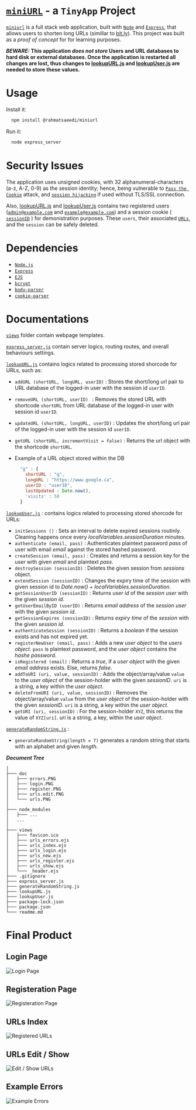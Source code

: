 # [`miniURL`][miniurl] - a `TinyApp` Project

[`miniurl`][miniurl] is a full stack web application, built with [`Node`][node] and [`Express`][express], that allows users to shorten long URLs (simillar to [bit.ly][bit.ly]). This project was built as a *proof of concept* for  for learning purposes. 

**_BEWARE:_ This application _does not store_ Users and URL databases to hard disk or external databases. Once the application is restarted all changes are lost, thus changes to [lookupURL.js][lookupURL] and [lookupUser.js][lookupUser] are needed to store these values.**

# Usage
Install it:
```bash
  npm install @rahmatsaeedi/miniurl
```

Run it:
```bash
  node express_server
```
# Security Issues
The application uses unsigned cookies, with  32 alphanumeral-characters (a-z, A-Z, 0-9) as the session identity; hence, being vulnerable to [`Pass the Cookie`][passTheCookie] attack, and [`session hijacking`][sessionHijacking] if used without TLS/SSL connection.

Also, [lookupURL.js][lookupURL] and [lookupUser.js][lookupUser] contains two registered users  ([`admin@example.com`][lookupUser] and [`example@example.com`][lookupUser]) and a session cookie ( [`sessionID`][lookupURL] ) for demonistration purposes. These `users`, their associated [`URLs`][lookupURL], and the `session` can be safely deleted.

# Dependencies
  * [`Node.js`][node]
  * [`Express`][express]
  * [`EJS`][ejs]
  * [`bcrypt`][bcrypt]
  * [`body-parser`][bparser]
  * [`cookie-parser`][cparser]

# Documentations
[`views`](/views) folder contain webpage templates.

[`express_server.js`](express_server.js) contain server logics, routing routes, and overall behaviours settings.

[`lookupURL.js`](lookupURL.js) contains logics related to processing stored shorcode for URLs, such as: 
  * `addURL (shortURL, longURL, userID)` : Stores the short/long url pair to URL database of the logged-in user with the session id `userID`.
  * `removeURL (shortURL, userID) ` : Removes the stored URL with shortcode `shortURL` from URL database of the logged-in user with session id `userID`.
  * `updateURL (shortURL, longURL, userID)` : Updates the short/long url pair of the logged-in user with the session id `userID`.
  * `getURL (shortURL, incrementVisit = false)` : Returns the url object with the shortcode `shortURL`.

  * Example of a URL object stored within the DB
    ```js
      "g" : {
        shortURL : "g",
        longURL : "https://www.google.ca",
        userID : "userID",
        lastUpdated : Date.now(),
        'visits' : 50
      }
    ```

[`lookupUser.js`](lookupUser.js) : contains logics related to processing stored shorcode for URLs: 

  * `initSessions ()` : Sets an interval to delete expired sessions routinly. Cleaning happens once every _localVariables.sessionDuration_ minutes.
  * `authenticate (email, pass)` : Authenticates plaintext password *pass* of user with email *email* against the stored hashed password.
  * `createSession (email, pass)` : Creates and returns a session key for the user with given _email_ and plaintext _pass_.
  * `destroySession (sessionID)` : Deletes the given session from _sessions_ object.
  * `extendSession (sessionID)` : Changes the expiry time of the session with given session id to _Date.now() + localVariables.sessionDuration_.
  * `getSessionUserID (sessionID)` : Returns _user id_ of the _session user_ with the given _session id_.
  * `getUserEmailByID (userID)` : Returns _email address_ of the _session user_ with the given _session id_.
  * `getSessionExpires (sessionID)` : Returns _expiry time_ of the _session_ with the given _session id_.
  * `authenticateSession (sessionID)` : Returns a _boolean_ if the session exists and has not expired yet.
  * `registerNewUser (email, pass)` : Adds a new _user object_ to the _users object_. `pass` is plaintext password, and the _user object_ contains the _hashe password_.
  * `isRegistered (email)` : Returns a _true_, if a _user object_ with the given _email address_ exists. Else, returns _false_.
  * `addToURI (uri, value, sessionID)` : Adds the object/array/value `value` to the _user object_ of the session-holder with the given _sessionID_. `uri` is a string, a key within the _user object_. 
  * `deleteFromURI (uri, value, sessionID)` : Removes the object/array/value `value` from the _user object_ of the session-holder with the given _sessionID_. `uri` is a string, a key within the _user object_.
  * `getURI (uri, sessionID)` : For the session-holder `XYZ`, this returns the value of `XYZ[uri]`. _uri_ is a string, a key, within the _user object_.

[`generateRandomString.js`](generateRandomString.js) :
  * `generateRandomString(length = 7)` generates a random string that starts with an alphabet and given _length_.

***Document Tree***

```
│
├─── doc
│   ├─── errors.PNG
│   ├─── login.PNG
│   ├─── register.PNG
│   ├─── urls.edit.PNG
│   └─── urls.PNG
│
├─── node_modules
│   ├─── ...
│   ...
│
├─── views
│   ├─── favicon.ico
│   ├─── urls_errors.ejs
│   ├─── urls_index.ejs
│   ├─── urls_login.ejs
│   ├─── urls_new.ejs
│   ├─── urls_register.ejs
│   ├─── urls_show.ejs
│   └─── _header.ejs
├─── .gitignore
├─── express_server.js
├─── generateRandomString.js
├─── lookupURL.js
├─── lookupUser.js
├─── package-lock.json
├─── package.json
└─── readme.md
```


# Final Product
## Login Page
![Login Page][login]

## Registeration Page
![Registeration Page][register]

## URLs Index
![Registered URLs][urls]

## URLs Edit / Show
![Edit / Show URLs][urls.edit]

## Example Errors
![Example Errors][errors]




[miniurl]: https://www.npmjs.com/package/@rahmatsaeedi/miniurl
[ejs]: https://www.npmjs.com/package/ejs
[bcrypt]: https://www.npmjs.com/package/bcrypt
[bparser]: https://www.npmjs.com/package/body-parser
[cparser]: https://www.npmjs.com/package/cookie-parser
[node]: https://github.com/nodejs/node
[express]: https://github.com/expressjs/express
[bit.ly]: https://bitly.com/
[passTheCookie]: https://wunderwuzzi23.github.io/blog/passthecookie.html
[sessionHijacking]: https://en.wikipedia.org/wiki/Session_hijacking
[login]: /doc/login.PNG
[register]: /doc/register.PNG
[urls]: /doc/urls.PNG
[urls.edit]: /doc/urls.edit.PNG
[errors]: /doc/errors.PNG
[lookupUser]: lookupUser.js
[lookupURL]: lookupURL.js

